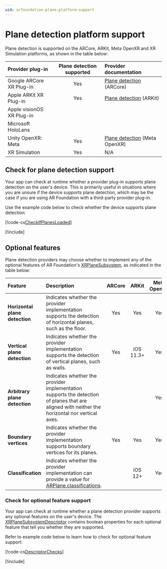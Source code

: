 ```yaml
---
uid: arfoundation-plane-platform-support
---
```

# Plane detection platform support

Plane detection is supported on the ARCore, ARKit, Meta OpenXR and XR Simulation platforms, as shown in the table below:

| Provider plug-in | Plane detection supported | Provider documentation |
| :--------------- | :-----------------------: | :--------------------- |
| Google ARCore XR Plug-in | Yes | [Plane detection](xref:arcore-plane-detection) (ARCore) |
| Apple ARKit XR Plug-in | Yes | [Plane detection](xref:arkit-plane-detection) (ARKit) |
| Apple visionOS XR Plug-in | | |
| Microsoft HoloLens | | |
| Unity OpenXR: Meta | Yes | [Plane detection](xref:meta-openxr-planes) (Meta OpenXR) |
| XR Simulation | Yes | N/A |

## Check for plane detection support

Your app can check at runtime whether a provider plug-in supports plane detection on the user's device. This is primarily useful in situations where you are unsure if the device supports plane detection, which may be the case if you are using AR Foundation with a third-party provider plug-in.

Use the example code below to check whether the device supports plane detection:

[!code-cs[CheckIfPlanesLoaded](../../../Tests/CodeSamples/LoaderUtilitySamples.cs#CheckIfPlanesLoaded)]

[!include[](../../snippets/initialization.md)]

## Optional features

Plane detection providers may choose whether to implement any of the optional features of AR Foundation's [XRPlaneSubsystem](xref:UnityEngine.XR.ARSubsystems.XRPlaneSubsystem), as indicated in the table below:

| Feature | Description | ARCore | ARKit | Meta OpenXR | XR Simulation |
| :------ | :---------- | :----: | :---: | :---------: | :-----------: |
| **Horizontal plane detection** | Indicates whether the provider implementation supports the detection of horizontal planes, such as the floor. | Yes | Yes | Yes | Yes |
| **Vertical plane detection** | Indicates whether the provider implementation supports the detection of vertical planes, such as walls. | Yes | iOS 11.3+ | Yes | Yes |
| **Arbitrary plane detection** | Indicates whether the provider implementation supports the detection of planes that are aligned with neither the horizontal nor vertical axes. | | | Yes | |
| **Boundary vertices** | Indicates whether the provider implementation supports boundary vertices for its planes. | Yes | Yes | Yes | Yes |
| **Classification** | Indicates whether the provider implementation can provide a value for [ARPlane.classifications](xref:UnityEngine.XR.ARFoundation.ARPlane.classifications). | | iOS 12+ | Yes | |

### Check for optional feature support

Your app can check at runtime whether a plane detection provider supports any optional features on the user's device. The [XRPlaneSubsystemDescriptor](xref:UnityEngine.XR.ARSubsystems.XRPlaneSubsystemDescriptor) contains boolean properties for each optional feature that tell you whether they are supported.

Refer to example code below to learn how to check for optional feature support:

[!code-cs[DescriptorChecks](../../../Tests/CodeSamples/ARPlaneManagerSamples.cs#DescriptorChecks)]

[!include[](../../snippets/apple-arkit-trademark.md)]
